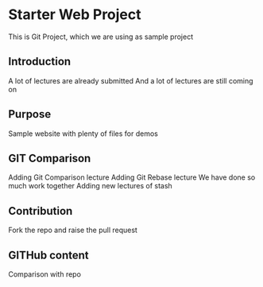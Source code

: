 # Starter Web Project
This is Git Project, which we are using as sample project

## Introduction
A lot of lectures are already submitted
And a lot of lectures are still coming on

## Purpose
Sample website with plenty of files for demos

## GIT Comparison
Adding Git Comparison lecture
Adding Git Rebase lecture
We have done so much work together
Adding new lectures of stash

## Contribution
Fork the repo and raise the pull request

## GITHub content
Comparison with repo
